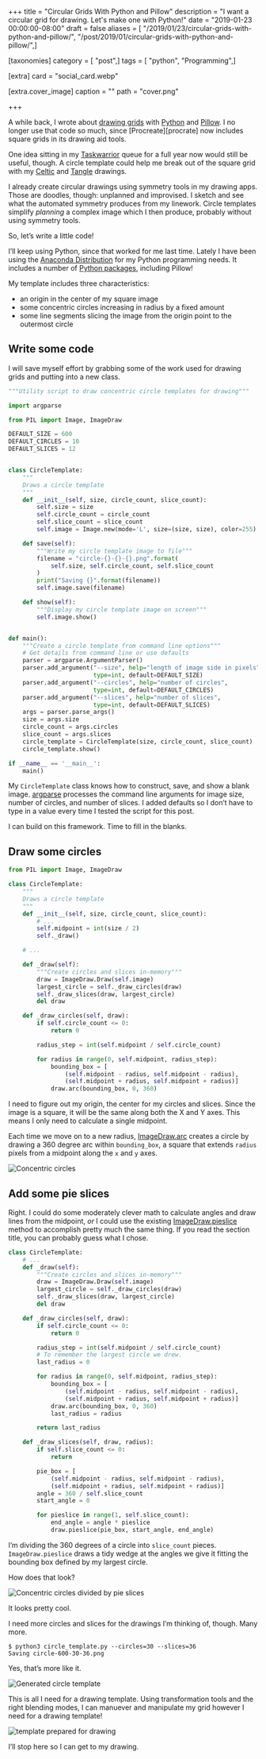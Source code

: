 +++
title = "Circular Grids With Python and Pillow"
description = "I want a circular grid for drawing. Let's make one with Python!"
date = "2019-01-23 00:00:00-08:00"
draft = false
aliases = [ "/2019/01/23/circular-grids-with-python-and-pillow/", "/post/2019/01/circular-grids-with-python-and-pillow/",]

[taxonomies]
category = [ "post",]
tags = [ "python", "Programming",]

[extra]
card = "social_card.webp"

[extra.cover_image]
caption = ""
path = "cover.png"

+++

A while back, I wrote about [drawing grids][pil-grids] with [Python][python] and
[Pillow][pillow]. I no longer use that code so much, since [Procreate][procrate] now
includes square grids in its drawing aid tools.

[pil-grids]: /post/2017/11/drawing-grids-with-python-and-pillow/
[python]: https://python.org
[pillow]: https://python-pillow.org
[procreate]: /tags/procreate

One idea sitting in my [Taskwarrior][taskwarrior] queue for a full year now would still
be useful, though. A circle template could help me break out of the square grid with my
[Celtic][celtic] and [Tangle][zentangle] drawings.

[taskwarrior]: /tags/taskwarrior
[celtic]: /tags/celtic
[zentangle]: /tags/zentangle

I already create circular drawings using symmetry tools in my drawing apps. Those are
doodles, though: unplanned and improvised. I sketch and see what the automated symmetry
produces from my linework. Circle templates simplify *planning* a complex image which I
then produce, probably without using symmetry tools.

So, let’s write a little code!

I’ll keep using Python, since that worked for me last time. Lately I have been using the
[Anaconda Distribution][anaconda] for my Python programming needs. It includes a number
of [Python packages][anaconda-pkgs], including Pillow!

[anaconda]: https://www.anaconda.com/download/
[anaconda-pkgs]: https://docs.anaconda.com/anaconda/packages/py3.7_linux-64/

My template includes three characteristics:

- an origin in the center of my square image
- some concentric circles increasing in radius by a fixed amount
- some line segments slicing the image from the origin point to the outermost circle

## Write some code

I will save myself effort by grabbing some of the work used for drawing
grids and putting into a new class.

``` python
"""Utility script to draw concentric circle templates for drawing"""

import argparse

from PIL import Image, ImageDraw

DEFAULT_SIZE = 600
DEFAULT_CIRCLES = 10
DEFAULT_SLICES = 12


class CircleTemplate:
    """
    Draws a circle template
    """
    def __init__(self, size, circle_count, slice_count):
        self.size = size
        self.circle_count = circle_count
        self.slice_count = slice_count
        self.image = Image.new(mode='L', size=(size, size), color=255)

    def save(self):
        """Write my circle template image to file"""
        filename = "circle-{}-{}-{}.png".format(
            self.size, self.circle_count, self.slice_count
        )
        print("Saving {}".format(filename))
        self.image.save(filename)

    def show(self):
        """Display my circle template image on screen"""
        self.image.show()


def main():
    """Create a circle template from command line options"""
    # Get details from command line or use defaults
    parser = argparse.ArgumentParser()
    parser.add_argument("--size", help="length of image side in pixels",
                        type=int, default=DEFAULT_SIZE)
    parser.add_argument("--circles", help="number of circles",
                        type=int, default=DEFAULT_CIRCLES)
    parser.add_argument("--slices", help="number of slices",
                        type=int, default=DEFAULT_SLICES)
    args = parser.parse_args()
    size = args.size
    circle_count = args.circles
    slice_count = args.slices
    circle_template = CircleTemplate(size, circle_count, slice_count)
    circle_template.show()

if __name__ == '__main__':
    main()
```

My `CircleTemplate` class knows how to construct, save, and show a blank image.
[argparse][argparse] processes the command line arguments for image size, number of
circles, and number of slices. I added defaults so I don’t have to type in a value every
time I tested the script for this post.

[argparse]: https://docs.python.org/3/library/argparse.html

I can build on this framework. Time to fill in the blanks.

## Draw some circles

``` python
from PIL import Image, ImageDraw

class CircleTemplate:
    """
    Draws a circle template
    """
    def __init__(self, size, circle_count, slice_count):
        # ...
        self.midpoint = int(size / 2)
        self._draw()

    # ...

    def _draw(self):
        """Create circles and slices in-memory"""
        draw = ImageDraw.Draw(self.image)
        largest_circle = self._draw_circles(draw)
        self._draw_slices(draw, largest_circle)
        del draw

    def _draw_circles(self, draw):
        if self.circle_count <= 0:
            return 0

        radius_step = int(self.midpoint / self.circle_count)

        for radius in range(0, self.midpoint, radius_step):
            bounding_box = [
                (self.midpoint - radius, self.midpoint - radius),
                (self.midpoint + radius, self.midpoint + radius)]
            draw.arc(bounding_box, 0, 360)
```

I need to figure out my origin, the center for my circles and slices. Since the image is
a square, it will be the same along both the X and Y axes. This means I only need to
calculate a single midpoint.

Each time we move on to a new radius,
[ImageDraw.arc][arc] creates a circle by drawing a 360 degree arc within
`bounding_box`, a square that extends `radius` pixels from a midpoint along the `x` and
`y` axes.

[arc]: https://pillow.readthedocs.io/en/stable/reference/ImageDraw.html#PIL.ImageDraw.ImageDraw.arc

![Concentric circles](circle-600-10-0.png)

## Add some pie slices

Right. I could do some moderately clever math to calculate angles and draw lines from
the midpoint, *or* I could use the existing [ImageDraw.pieslice][pieslice] method to
accomplish pretty much the same thing. If you read the section title, you can probably
guess what I chose.

[pieslice]: https://pillow.readthedocs.io/en/stable/reference/ImageDraw.html#PIL.ImageDraw.PIL.ImageDraw.ImageDraw.pieslice

``` python
class CircleTemplate:
    # ...
    def _draw(self):
        """Create circles and slices in-memory"""
        draw = ImageDraw.Draw(self.image)
        largest_circle = self._draw_circles(draw)
        self._draw_slices(draw, largest_circle)
        del draw

    def _draw_circles(self, draw):
        if self.circle_count <= 0:
            return 0

        radius_step = int(self.midpoint / self.circle_count)
        # To remember the largest circle we drew.
        last_radius = 0

        for radius in range(0, self.midpoint, radius_step):
            bounding_box = [
                (self.midpoint - radius, self.midpoint - radius),
                (self.midpoint + radius, self.midpoint + radius)]
            draw.arc(bounding_box, 0, 360)
            last_radius = radius

        return last_radius

    def _draw_slices(self, draw, radius):
        if self.slice_count <= 0:
            return

        pie_box = [
            (self.midpoint - radius, self.midpoint - radius),
            (self.midpoint + radius, self.midpoint + radius)]
        angle = 360 / self.slice_count
        start_angle = 0

        for pieslice in range(1, self.slice_count):
            end_angle = angle * pieslice
            draw.pieslice(pie_box, start_angle, end_angle)
```

I’m dividing the 360 degrees of a circle into `slice_count` pieces. `ImageDraw.pieslice`
draws a tidy wedge at the angles we give it fitting the bounding box defined by my
largest circle.

How does that look?

![Concentric circles divided by pie slices](circle-600-10-12.png)

It looks pretty cool.

I need more circles and slices for the drawings I’m thinking of, though. Many more.

``` console
$ python3 circle_template.py --circles=30 --slices=36
Saving circle-600-30-36.png
```

Yes, that’s more like it.

![Generated circle template](circle-600-30-36.png)

This is all I need for a drawing template. Using transformation tools and the right
blending modes, I can manuever and manipulate my grid however I need for a drawing
template!

![template prepared for drawing](three-circle-template.png)

I’ll stop here so I can get to my drawing.